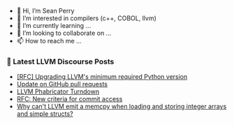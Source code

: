 - 👋 Hi, I’m Sean Perry
- 👀 I’m interested in compilers (c++, COBOL, llvm)
- 🌱 I’m currently learning ...
- 💞️ I’m looking to collaborate on ...
- 📫 How to reach me ...

<!---
s66perry/s66perry is a ✨ special ✨ repository because its `README.md` (this file) appears on your GitHub profile.
You can click the Preview link to take a look at your changes.
--->
### 📕 Latest LLVM Discourse Posts

<!-- DISCOURSE-LLVM:START -->
- [[RFC] Upgrading LLVM&#39;s minimum required Python version](https://discourse.llvm.org/t/rfc-upgrading-llvms-minimum-required-python-version/67571?page=2#post_23)
- [Update on GitHub pull requests](https://discourse.llvm.org/t/update-on-github-pull-requests/71540?page=10#post_183)
- [LLVM Phabricator Turndown](https://discourse.llvm.org/t/llvm-phabricator-turndown/76137#post_4)
- [RFC: New criteria for commit access](https://discourse.llvm.org/t/rfc-new-criteria-for-commit-access/76290?page=2#post_33)
- [Why can&#39;t LLVM emit a memcpy when loading and storing integer arrays and simple structs?](https://discourse.llvm.org/t/why-cant-llvm-emit-a-memcpy-when-loading-and-storing-integer-arrays-and-simple-structs/76317#post_1)
<!-- DISCOURSE-LLVM:END -->
